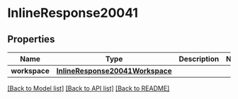 # InlineResponse20041

## Properties
Name | Type | Description | Notes
------------ | ------------- | ------------- | -------------
**workspace** | [**InlineResponse20041Workspace**](InlineResponse20041Workspace.md) |  | 

[[Back to Model list]](../README.md#documentation-for-models) [[Back to API list]](../README.md#documentation-for-api-endpoints) [[Back to README]](../README.md)


